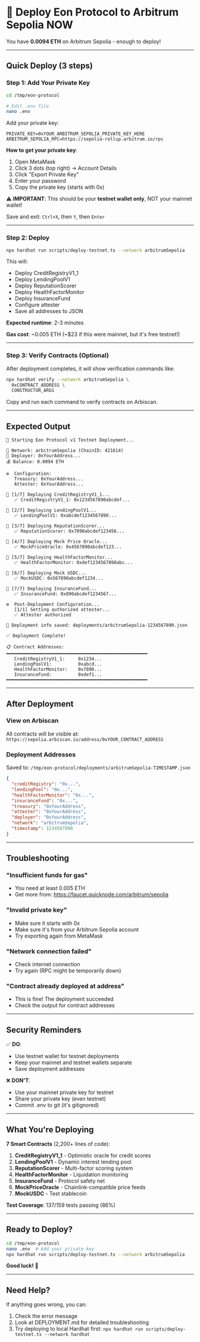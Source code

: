 # 🚀 Deploy Eon Protocol to Arbitrum Sepolia NOW

You have **0.0094 ETH** on Arbitrum Sepolia - enough to deploy!

---

## Quick Deploy (3 steps)

### Step 1: Add Your Private Key

```bash
cd /tmp/eon-protocol

# Edit .env file
nano .env
```

Add your private key:
```env
PRIVATE_KEY=0xYOUR_ARBITRUM_SEPOLIA_PRIVATE_KEY_HERE
ARBITRUM_SEPOLIA_RPC=https://sepolia-rollup.arbitrum.io/rpc
```

**How to get your private key**:
1. Open MetaMask
2. Click 3 dots (top right) → Account Details
3. Click "Export Private Key"
4. Enter your password
5. Copy the private key (starts with 0x)

⚠️ **IMPORTANT**: This should be your **testnet wallet only**, NOT your mainnet wallet!

Save and exit: `Ctrl+X`, then `Y`, then `Enter`

---

### Step 2: Deploy

```bash
npx hardhat run scripts/deploy-testnet.ts --network arbitrumSepolia
```

This will:
- Deploy CreditRegistryV1_1
- Deploy LendingPoolV1
- Deploy ReputationScorer
- Deploy HealthFactorMonitor
- Deploy InsuranceFund
- Configure attester
- Save all addresses to JSON

**Expected runtime**: 2-3 minutes

**Gas cost**: ~0.005 ETH (~$23 if this were mainnet, but it's free testnet!)

---

### Step 3: Verify Contracts (Optional)

After deployment completes, it will show verification commands like:

```bash
npx hardhat verify --network arbitrumSepolia \
  0xCONTRACT_ADDRESS \
  CONSTRUCTOR_ARGS
```

Copy and run each command to verify contracts on Arbiscan.

---

## Expected Output

```
🚀 Starting Eon Protocol v1 Testnet Deployment...

📍 Network: arbitrumSepolia (ChainID: 421614)
👤 Deployer: 0xYourAddress...
💰 Balance: 0.0094 ETH

⚙️  Configuration:
   Treasury: 0xYourAddress...
   Attester: 0xYourAddress...

📝 [1/7] Deploying CreditRegistryV1_1...
   ✅ CreditRegistryV1_1: 0x1234567890abcdef...

📝 [2/7] Deploying LendingPoolV1...
   ✅ LendingPoolV1: 0xabcdef1234567890...

📝 [3/7] Deploying ReputationScorer...
   ✅ ReputationScorer: 0x7890abcdef123456...

📝 [4/7] Deploying Mock Price Oracle...
   ✅ MockPriceOracle: 0x4567890abcdef123...

📝 [5/7] Deploying HealthFactorMonitor...
   ✅ HealthFactorMonitor: 0xdef1234567890abc...

📝 [6/7] Deploying Mock USDC...
   ✅ MockUSDC: 0x567890abcdef1234...

📝 [7/7] Deploying InsuranceFund...
   ✅ InsuranceFund: 0x890abcdef1234567...

⚙️  Post-Deployment Configuration...
   [1/1] Setting authorized attester...
   ✅ Attester authorized

💾 Deployment info saved: deployments/arbitrumSepolia-1234567890.json

✅ Deployment Complete!

📋 Contract Addresses:
━━━━━━━━━━━━━━━━━━━━━━━━━━━━━━━━━━━━━━━━━━━━━━━━━━━━━
   CreditRegistryV1_1:     0x1234...
   LendingPoolV1:          0xabcd...
   HealthFactorMonitor:    0x7890...
   InsuranceFund:          0xdef1...
━━━━━━━━━━━━━━━━━━━━━━━━━━━━━━━━━━━━━━━━━━━━━━━━━━━━━
```

---

## After Deployment

### View on Arbiscan

All contracts will be visible at:
`https://sepolia.arbiscan.io/address/0xYOUR_CONTRACT_ADDRESS`

### Deployment Addresses

Saved to: `/tmp/eon-protocol/deployments/arbitrumSepolia-TIMESTAMP.json`

```json
{
  "creditRegistry": "0x...",
  "lendingPool": "0x...",
  "healthFactorMonitor": "0x...",
  "insuranceFund": "0x...",
  "treasury": "0xYourAddress",
  "attester": "0xYourAddress",
  "deployer": "0xYourAddress",
  "network": "arbitrumSepolia",
  "timestamp": 1234567890
}
```

---

## Troubleshooting

### "Insufficient funds for gas"
- You need at least 0.005 ETH
- Get more from: https://faucet.quicknode.com/arbitrum/sepolia

### "Invalid private key"
- Make sure it starts with 0x
- Make sure it's from your Arbitrum Sepolia account
- Try exporting again from MetaMask

### "Network connection failed"
- Check internet connection
- Try again (RPC might be temporarily down)

### "Contract already deployed at address"
- This is fine! The deployment succeeded
- Check the output for contract addresses

---

## Security Reminders

✅ **DO**:
- Use testnet wallet for testnet deployments
- Keep your mainnet and testnet wallets separate
- Save deployment addresses

❌ **DON'T**:
- Use your mainnet private key for testnet
- Share your private key (even testnet)
- Commit .env to git (it's gitignored)

---

## What You're Deploying

**7 Smart Contracts** (2,200+ lines of code):

1. **CreditRegistryV1_1** - Optimistic oracle for credit scores
2. **LendingPoolV1** - Dynamic interest lending pool
3. **ReputationScorer** - Multi-factor scoring system
4. **HealthFactorMonitor** - Liquidation monitoring
5. **InsuranceFund** - Protocol safety net
6. **MockPriceOracle** - Chainlink-compatible price feeds
7. **MockUSDC** - Test stablecoin

**Test Coverage**: 137/159 tests passing (86%)

---

## Ready to Deploy?

```bash
cd /tmp/eon-protocol
nano .env  # Add your private key
npx hardhat run scripts/deploy-testnet.ts --network arbitrumSepolia
```

**Good luck!** 🚀

---

## Need Help?

If anything goes wrong, you can:
1. Check the error message
2. Look at DEPLOYMENT.md for detailed troubleshooting
3. Try deploying to local Hardhat first: `npx hardhat run scripts/deploy-testnet.ts --network hardhat`
